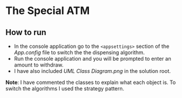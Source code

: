 # The Special ATM

## How to run

* In the console application go to the `<appsettings>` section of the *App.config* file to switch the the dispensing algorithm. 
* Run the console application and you will be prompted to enter an amount to withdraw.
* I have also included *UML Class Diagram.png* in the solution root.

**Note**: I have commented the classes to explain what each object is. To switch the algorithms I used the strategy pattern.